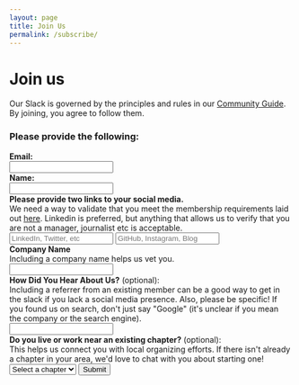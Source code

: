 ```yaml
---
layout: page
title: Join Us
permalink: /subscribe/
---
```


# Join us

Our Slack is governed by the principles and rules in our [Community Guide](/community-guide). By joining, you agree to follow them.

<h3 class="marg-b-3">Please provide the following:</h3>
<form class="join-form" method="POST" target="_blank" class="marg-b-4" data-netlify="true" action="/welcome" netlify-honeypot="bot-field">
  <label style="display:none">
    Don’t fill this out if you’re human: <input name="bot-field" />
  </label>
  <label class="marg-b-3" for="email">
    <div><b>Email:</b></div>
    <input id="email" type="email" required name="email">
  </label>
  <label class="marg-b-3" for="name">
    <div><b>Name:</b></div>
    <input id="name" type="text" required name="name">
  </label>
  <label class="marg-b-3" for="social">
    <div class="marg-b-2">
      <b>Please provide two links to your social media.</b>
      <div>We need a way to validate that you meet the membership requirements laid out <a href="/community-guide#membership">here</a>. Linkedin is preferred, but anything that allows us to verify that you are not a manager, journalist etc is acceptable.</div>
    </div>
    <input placeholder="LinkedIn, Twitter, etc" id="social" required type="text" name="social_media_1" title="enter a valid url">
    <input placeholder="GitHub, Instagram, Blog" type="text" required name="social_media_2" title="enter a valid url">
  </label>
  <label class="marg-b-3" for="company_name">
    <div><b>Company Name</b></div>
    <div class="marg-b-2">Including a company name helps us vet you.</div>
    <input id="company_name" type="text" name="company_name" required>
  </label>
  <label class="marg-b-3" for="human-referrer">
    <div><b>How Did You Hear About Us?</b> (optional):</div>
    <div class="marg-b-2">Including a referrer from an existing member can be a good way to get in the slack if you lack a social media presence. Also, please be specific! If you found us on search, don't just say "Google" (it's unclear if you mean the company or the search engine).</div>
    <input id="human-referrer" type="text" name="human-referrer">
  </label>
  <label class="marg-b-3" for="nearby-chapter">
    <div><b>Do you live or work near an existing chapter?</b> (optional):</div>
    <div class="marg-b-2">This helps us connect you with local organizing efforts. If there isn't already a chapter in your area, we'd love to chat with you about starting one!</div>
    <select id="nearby-chapter" name="nearby-chapter">
      <option value="">Select a chapter</option>
      {% assign active_chapters = site.data.chapters.chapters | where_exp:"chapter", "chapter.activity_level == 'active' %}
      {% for chapter in active_chapters %}
      <option value="{{chapter.text | replace: " ", "-" | downcase }}">{{chapter.text}}</option>
      {% endfor %}
    </select>
  </label>
  <div id="chapter-outreach-fields" style="display: none;">
    <label class="marg-b-3" for="wants-outreach">
      <input id="wants-outreach" type="checkbox" name="wants-outreach" value="yes" style="margin-right: 8px;">
      <b>Are you interested in 1:1 outreach from someone in the chapter?</b> (optional)
    </label>
    <label class="marg-b-3" for="phone-number">
      <div><b>Phone Number</b> (optional):</div>
      <div class="marg-b-2">Provide a phone number for 1:1 outreach. Otherwise we will reach out via email.</div>
      <input id="phone-number" type="tel" name="phone-number" placeholder="(555) 123-4567">
    </label>
  </div>
  <input type="submit" value="Submit">
</form>

<script>
(function() {
  const chapterSelect = document.getElementById('nearby-chapter');
  const outreachFields = document.getElementById('chapter-outreach-fields');
  const form = document.querySelector('.join-form');
  const baseAction = '/welcome';

  function updateFormForChapter() {
    const selectedChapter = chapterSelect.value;
    
    if (selectedChapter) {
      // Show the additional fields
      outreachFields.style.display = 'block';
      
      // Update form action with query parameter
      const encodedChapter = encodeURIComponent(selectedChapter);
      form.action = baseAction + '?chapter=' + encodedChapter;
    } else {
      // Hide the additional fields
      outreachFields.style.display = 'none';
      
      // Reset form action to base
      form.action = baseAction;
      
      // Clear the additional field values
      document.getElementById('wants-outreach').checked = false;
      document.getElementById('phone-number').value = '';
    }
  }

  // Listen for changes to the chapter select
  chapterSelect.addEventListener('change', updateFormForChapter);
  
  // Run on page load in case there's a pre-selected value
  updateFormForChapter();
})();
</script>
